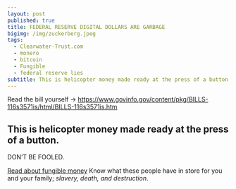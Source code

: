 ```yaml
---
layout: post
published: true
title: FEDERAL RESERVE DIGITAL DOLLARS ARE GARBAGE
bigimg: /img/zuckerberg.jpeg
tags:
  - Clearwater-Trust.com
  - monero
  - bitcoin
  - Fungible
  - federal reserve lies
subtitle: This is helicopter money made ready at the press of a button
---
```

Read the bill yourself → https://www.govinfo.gov/content/pkg/BILLS-116s3571is/html/BILLS-116s3571is.htm

## This is helicopter money made ready at the press of a button.
DON’T BE FOOLED.

[Read about fungible money](https://clearwater-trust.com/?s=fungible)
Know what these people have in store for you and your family; _slavery, death, and destruction_.

